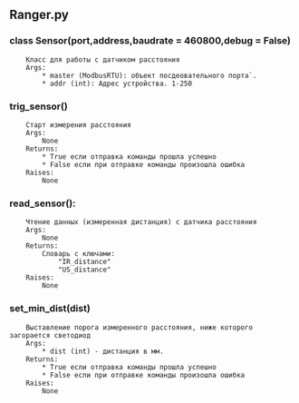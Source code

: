Ranger.py
---------

### class Sensor(port,address,baudrate = 460800,debug = False)
        Класс для работы с датчиком расстояния
        Args:
            * master (ModbusRTU): объект посдеовательного порта`.
            * addr (int): Адрес устройства. 1-250



### trig_sensor()
        Старт измерения расстояния
        Args:
            None
        Returns:
            * True если отправка команды прошла успешно
            * False если при отправке команды произошла ошибка
        Raises:
            None

    
### read_sensor():
        Чтение данных (измеренная дистанция) с датчика расстояния
        Args:
            None
        Returns:
            Словарь c ключами: 
                "IR_distance" 
                "US_distance"
        Raises:
            None
   
### set_min_dist(dist)
        Выставление порога измеренного расстояния, ниже которого загорается светодиод
        Args:
            * dist (int) - дистанция в мм.
        Returns:
            * True если отправка команды прошла успешно
            * False если при отправке команды произошла ошибка
        Raises:
            None
